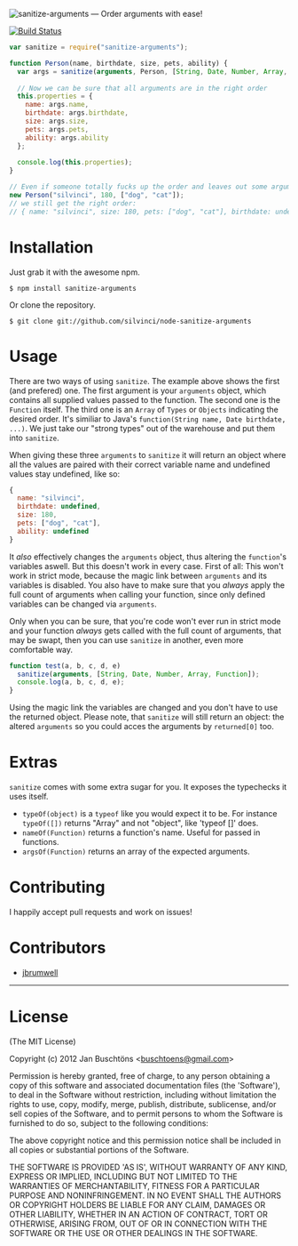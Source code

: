 ![sanitize-arguments — Order arguments with ease!](http://i.imgur.com/SAhDs.png)

[![Build Status](https://secure.travis-ci.org/silvinci/node-sanitize-arguments.png?branch=master)](https://travis-ci.org/silvinci/node-sanitize-arguments)

```javascript
var sanitize = require("sanitize-arguments");

function Person(name, birthdate, size, pets, ability) {
  var args = sanitize(arguments, Person, [String, Date, Number, Array, Function]);
  
  // Now we can be sure that all arguments are in the right order
  this.properties = {
    name: args.name,
    birthdate: args.birthdate,
    size: args.size,
    pets: args.pets,
    ability: args.ability
  };
  
  console.log(this.properties);
}

// Even if someone totally fucks up the order and leaves out some arguments
new Person("silvinci", 180, ["dog", "cat"]);
// we still get the right order:
// { name: "silvinci", size: 180, pets: ["dog", "cat"], birthdate: undefined, ability: undefined }
```

Installation
============

Just grab it with the awesome npm.

    $ npm install sanitize-arguments

Or clone the repository.

    $ git clone git://github.com/silvinci/node-sanitize-arguments

Usage
=====

There are two ways of using `sanitize`. The example above shows the first (and prefered) one.
The first argument is your `arguments` object, which contains all supplied values passed to the function.
The second one is the `Function` itself. The third one is an `Array` of `Types` or `Objects`
indicating the desired order. It's similiar to Java's `function(String name, Date birthdate, ...)`.
We just take our "strong types" out of the warehouse and put them into `sanitize`.

When giving these three `arguments` to `sanitize` it will return an object where all the values are
paired with their correct variable name and undefined values stay undefined, like so:
```javascript
{
  name: "silvinci",
  birthdate: undefined,
  size: 180,
  pets: ["dog", "cat"],
  ability: undefined
}
```
It *also* effectively changes the `arguments` object, thus altering the `function`'s variables aswell.
But this doesn't work in every case. First of all: This won't work in strict mode, because the magic link
between `arguments` and its variables is disabled. You also have to make sure that you *always* apply
the full count of arguments when calling your function, since only defined variables can be changed
via `arguments`.

Only when you can be sure, that you're code won't ever run in strict mode and your function *always*
gets called with the full count of arguments, that may be swapt, then you can use `sanitize` in
another, even more comfortable way.
```javascript
function test(a, b, c, d, e)
  sanitize(arguments, [String, Date, Number, Array, Function]);
  console.log(a, b, c, d, e);
}
```

Using the magic link the variables are changed and you don't have to use the returned object.
Please note, that `sanitize` will still return an object: the altered `arguments` so you could
acces the arguments by `returned[0]` too.

Extras
======

`sanitize` comes with some extra sugar for you. It exposes the typechecks it uses itself.
- `typeOf(object)` is a `typeof` like you would expect it to be.
  For instance `typeOf([])` returns "Array" and not "object", like 'typeof []' does.
- `nameOf(Function)` returns a function's name. Useful for passed in functions.
- `argsOf(Function)` returns an array of the expected arguments.

Contributing
============

I happily accept pull requests and work on issues!

Contributors
============

- [jbrumwell](https://github.com/jbrumwell)


---

License
=======

(The MIT License)

Copyright (c) 2012 Jan Buschtöns &lt;buschtoens@gmail.com&gt;

Permission is hereby granted, free of charge, to any person obtaining
a copy of this software and associated documentation files (the
'Software'), to deal in the Software without restriction, including
without limitation the rights to use, copy, modify, merge, publish,
distribute, sublicense, and/or sell copies of the Software, and to
permit persons to whom the Software is furnished to do so, subject to
the following conditions:

The above copyright notice and this permission notice shall be
included in all copies or substantial portions of the Software.

THE SOFTWARE IS PROVIDED 'AS IS', WITHOUT WARRANTY OF ANY KIND,
EXPRESS OR IMPLIED, INCLUDING BUT NOT LIMITED TO THE WARRANTIES OF
MERCHANTABILITY, FITNESS FOR A PARTICULAR PURPOSE AND NONINFRINGEMENT.
IN NO EVENT SHALL THE AUTHORS OR COPYRIGHT HOLDERS BE LIABLE FOR ANY
CLAIM, DAMAGES OR OTHER LIABILITY, WHETHER IN AN ACTION OF CONTRACT,
TORT OR OTHERWISE, ARISING FROM, OUT OF OR IN CONNECTION WITH THE
SOFTWARE OR THE USE OR OTHER DEALINGS IN THE SOFTWARE.